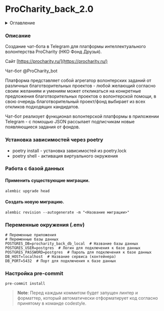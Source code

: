 # ProCharity_back_2.0

<details>
  <summary>Оглавление</summary>
  <ol>
    <li>
      <a href="#описание">Описание</a>
    </li>
    <li>
      <a href="#установка-зависимостей-через-poetry">Установка зависимостей через poetry</a>
    </li>
    <li>
      <a href="#работа-с-базой-данных">Работа с базой данных</a>
    </li>
    <li>
      <a href="#переменные-окружения-env">Переменные окружения (.env)</a>
    </li>
    <li>
      <a href="#настройка-pre-commit">Настройка pre-commit</a>
    </li>
  </ol>
</details>


### Описание

Создание чат-бота в Telegram для платформы интеллектуального волонтерства ProCharity (НКО Фонд Друзья).

Сайт [https://procharity.ru/](https://procharity.ru/)

Чат-бот @ProCharity_bot

Платформа представляет собой агрегатор волонтерских заданий от различных благотворительных проектов - любой желающий согласно своим желаниям и умениям может откликаться на конкретные предложения благотворительных проектов о волонтерской помощи, в свою  очередь благотворительный проект/фонд выбирает из всех откликов подходящих кандидатов.

Чат-бот реализует функционал волонтерской платформы в приложении Telegram - с помощью JSON рассылает подписчикам новые появляющиеся задания от фондов.



### Установка зависимостей через poetry

- poetry install - установка зависимостей из poetry.lock
- poetry shell - активация виртуального окружения

### Работа с базой данных

#### Применить существующие миграции.

```shell
alembic upgrade head
```

#### Создать новую миграцию.

```shell
alembic revision --autogenerate -m "<Название миграции>"
```

### Переменные окружения (.env)

```dotenv
# Переменные приложения
# Переменные базы данных
POSTGRES_DB=procharity_back_db_local  # Название базы данных
POSTGRES_USER=postgres  # Логин для подключения к базе данных
POSTGRES_PASSWORD=postgres  # Пароль для подключения к базе данных
DB_HOST=localhost  # Название сервиса (контейнера)
DB_PORT=5432  # Порт для подключения к базе данных
```

### Настройка pre-commit

```shell
pre-commit install
```

> **Note**:
> Перед каждым коммитом будет запущен линтер и форматтер,
> который автоматически отформатирует код
> согласно принятому в команде codestyle.
